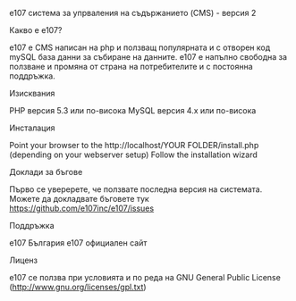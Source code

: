 e107 система за упрваления на съдържанието (CMS) - версия 2

Какво е е107?

е107 е CMS написан на php и ползващ популярната и с отворен код mySQL база данни за събиране на данните. е107 е напълно свободна за ползване и промяна от страна на потребителите и с постоянна поддръжка.


Изисквания

PHP версия 5.3 или по-висока
MySQL версия 4.x или по-висока


Инсталация

Point your browser to the http://localhost/YOUR FOLDER/install.php (depending on your webserver setup)
Follow the installation wizard


Доклади за бъгове

Първо се уверерете, че ползвате последна версия на системата. Можете да докладвате бъговете тук https://github.com/e107inc/e107/issues


Поддръжка

e107 България
e107 официален сайт


Лиценз

e107 се ползва при условията и по реда на GNU General Public License (http://www.gnu.org/licenses/gpl.txt)
